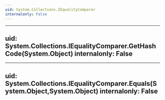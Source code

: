 ```yaml
---
uid: System.Collections.IEqualityComparer
internalonly: False
---
```


---
uid: System.Collections.IEqualityComparer.GetHashCode(System.Object)
internalonly: False
---

---
uid: System.Collections.IEqualityComparer.Equals(System.Object,System.Object)
internalonly: False
---
